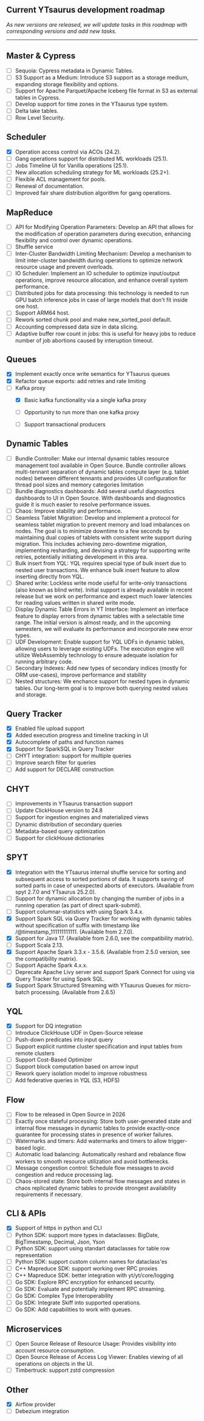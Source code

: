 ## Current YTsaurus development roadmap

 _As new versions are released, we will update tasks in this roadmap with corresponding versions and add new tasks._
 ***

## Master & Cypress
- [ ] Sequoia: Cypress metadata in Dynamic Tables.
- [ ] S3 Support as a Medium: Introduce S3 support as a storage medium, expanding storage flexibility and options.
- [ ] Support for Apache Parquet/Apache Iceberg file format in S3 as external tables in Cypress.
- [ ] Develop support for time zones in the YTsaurus type system.
- [ ] Delta lake tables.
- [ ] Row Level Security. 

## Scheduler
- [X] Operation access control via ACOs (24.2).
- [ ] Gang operations support for distributed ML workloads (25.1).
- [ ] Jobs Timeline UI for Vanilla operations (25.1).
- [ ] New allocation scheduling strategy for ML workloads (25.2+).
- [ ] Flexible ACL management for pools.
- [ ] Renewal of documentation.
- [ ] Improved fair share distribution algorithm for gang operations.

## MapReduce
- [ ] API for Modifying Operation Parameters: Develop an API that allows for the modification of operation parameters during execution, enhancing flexibility and control over dynamic operations.
- [ ] Shuffle service
- [ ] Inter-Cluster Bandwidth Limiting Mechanism: Develop a mechanism to limit inter-cluster bandwidth during operations to optimize network resource usage and prevent overloads.
- [ ] IO Scheduler: Implement an IO scheduler to optimize input/output operations, improve resource allocation, and enhance overall system performance.
- [ ] Distributed jobs for data processing: this technology is needed to run GPU batch inference jobs in case of large models that don't fit inside one host.
- [ ] Support ARM64 host.
- [ ] Rework sorted chunk pool and make new_sorted_pool default.
- [ ] Accounting compressed data size in data slicing.
- [ ] Adaptive buffer row count in jobs: this is useful for heavy jobs to reduce number of job abortions caused by interuption timeout.

## Queues
- [x] Implement exactly once write semantics for YTsaurus queues
- [x] Refactor queue exports: add retries and rate limiting
- [ ] Kafka proxy
  - [x] Basic kafka functionality via a single kafka proxy
  - [ ] Opportunity to run more than one kafka proxy
  - [ ] Support transactional producers


## Dynamic Tables
- [ ] Bundle Controller: Make our internal dynamic tables resource management tool available in Open Source. Bundle controller allows multi-tennant separation of dynamic tables compute layer (e.g. tablet nodes) between different tennants and provides UI configuration for thread pool sizes and memory categories limitation
- [ ] Bundle diagnostics dashboards: Add several useful diagnostics dashboards to UI in Open Source. With dashboards and diagnostics guide it is much easier to resolve performance issues. 
- [ ] Chaos: Improve stability and performance.
- [ ] Seamless Tablet Migration: Develop and implement a protocol for seamless tablet migration to prevent memory and load imbalances on nodes. The goal is to minimize downtime to a few seconds by maintaining dual copies of tablets with consistent write support during migration. This includes achieving zero-downtime migration, implementing resharding, and devising a strategy for supporting write retries, potentially initiating development in this area.
- [ ] Bulk insert from YQL: YQL requires special type of bulk insert due to nested user transactions. We enhance bulk insert feature to allow inserting directly from YQL.
- [ ] Shared write: Lockless write mode useful for write-only transactions (also known as blind write). Initial support is already available in recent release but we work on performance and expect much lower latencies for reading values written in shared write mode. 
- [ ] Display Dynamic Table Errors in YT Interface: Implement an interface feature to display errors from dynamic tables with a selectable time range. The initial version is almost ready, and in the upcoming semesters, we will evaluate its performance and incorporate new error types.
- [ ] UDF Development: Enable support for YQL UDFs in dynamic tables, allowing users to leverage existing UDFs. The execution engine will utilize WebAssembly technology to ensure adequate isolation for running arbitrary code.
- [ ] Secondary Indexes: Add new types of secondary indices (mostly for ORM use-cases), improve performance and stability
- [ ] Nested structures: We enchance support for nested types in dynamic tables. Our long-term goal is to improve both querying nested values and storage.

## Query Tracker
- [X] Enabled file upload support
- [X] Added execution progress and timeline tracking in UI
- [X] Autocomplete of paths and function names
- [X] Support for SparkSQL in Query Tracker
- [ ] CHYT integration: support for multiple queries
- [ ] Improve search filter for queries
- [ ] Add support for DECLARE construction

## CHYT
- [ ] Improvements in YTsaurus transaction support
- [ ] Update ClickHouse version to 24.8
- [ ] Support for ingestion engines and materialized views
- [ ] Dynamic distribution of secondary queries
- [ ] Metadata-based query optimization
- [ ] Support for clickHouse dictionaries

## SPYT
- [X] Integration with the YTsaurus internal shuffle service for sorting and subsequent access to sorted portions of data. It supports saving of sorted parts in case of unexpected aborts of executors. (Available from spyt 2.7.0 and YTsaurus 25.2.0).
- [ ] Support for dynamic allocation by changing the number of jobs in a running operation (as part of direct spark-submit).
- [ ] Support columnar-statistics with using Spark 3.4.x.
- [X] Support Spark SQL via Query Tracker for working with dynamic tables without specification of suffix with timestamp like /@timestamp_111111111111. (Available from 2.7.0).
- [X] Support for Java 17. (Available from 2.6.0, see the compatibility matrix).
- [ ] Support Scala 2.13.
- [X] Support Apache Spark 3.3.x - 3.5.6. (Available from 2.5.0 version, see the compatibility matrix).
- [ ] Support Apache Spark 4.x.x.
- [ ] Deprecate Apache Livy server and support Spark Connect for using via Query Tracker for using Spark SQL.
- [X] Support Spark Structured Streaming with YTsaurus Queues for micro-batch processing. (Available from 2.6.5)

## YQL
- [X] Support for DQ integration
- [ ] Introduce ClickHouse UDF in Open-Source release
- [ ] Push-down predicates into input query
- [ ] Support explicit runtime cluster specification and input tables from remote clusters
- [ ] Support Cost-Based Optimizer
- [ ] Support block computation based on arrow input
- [ ] Rework query isolation model to improve robustness
- [ ] Add federative queries in YQL (S3, HDFS)

## Flow
- [ ] Flow to be released in Open Source in 2026
- [ ] Exactly once stateful processing: Store both user-generated state and internal flow messages in dynamic tables to provide exactly-once guarantee for processing states in presence of worker failures.
- [ ] Watermarks and timers: Add watermarks and timers to allow trigger-based logic.
- [ ] Automatic load balancing: Automatically reshard and rebalance flow workers to smooth resource utilization and avoid bottlenecks.
- [ ] Message congestion control: Schedule flow messages to avoid congestion and reduce processing lag.
- [ ] Chaos-stored state: Store both internal flow messages and states in chaos replicated dynamic tables to provide strongest availability requirements if necessary.

## CLI & APIs
- [x] Support of https in python and CLI
- [ ] Python SDK: support more types in dataclasses: BigDate, BigTimestamp, Decimal, Json, Yson
- [ ] Python SDK: support using standart dataclasses for table row representation
- [ ] Python SDK: support custom column names for dataclass'es
- [ ] C++ Mapreduce SDK: support working over RPC proxies
- [ ] C++ Mapreduce SDK: better integration with yt/yt/core/logging
- [ ] Go SDK: Explore RPC encryption for enhanced security.
- [ ] Go SDK: Evaluate and potentially implement RPC streaming.
- [ ] Go SDK: Complex Type Interoperability  
- [ ] Go SDK: Integrate Skiff into supported operations.
- [ ] Go SDK: Add capabilities to work with queues.

## Microservices
- [ ] Open Source Release of Resource Usage: Provides visibility into account resource consumption.
- [ ] Open Source Release of Access Log Viewer: Enables viewing of all operations on objects in the UI.
- [ ] Timbertruck: support zstd compression

## Other
- [x] Airflow provider
- [ ] Debezium integration

